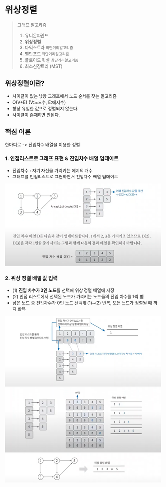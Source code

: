 # 위상정렬

> 그래프 알고리즘
> 1. 유니온파인드
> 2. **위상정렬**
> 3. 다익스트라 `최단거리알고리즘`
> 4. 벨만포드 `최단거리알고리즘`
> 5. 플로이드 워셜 `최단거리알고리즘`
> 6. 최소신장트리 (MST)

## 위상정렬이란?
- 사이클이 없는 방향 그래프에서 노드 순서를 찾는 알고리즘
- O(V+E) (V:노드수, E:에지수)
- 항상 유일한 값으로 정렬되지 않는다.
- 사이클이 존재하면 안된다. 

## 핵심 이론
한마디로 -> 진입차수 배열을 이용한 정렬
### 1. 인접리스트로 그래프 표현 & 진입차수 배열 업데이트
- 진입차수 : 자기 자신을 가리키는 에지의 개수
- 그래프를 인접리스트로 표현하면서 진입차수 배열 업데이트

![19_topology_1.png](img/19_topology_1.png)


### 2. 위상 정렬 배열 값 입력
- (1) **진입 차수가 0인 노드**를 선택해 위상 정렬 배열에 저장
- (2) 인접 리스트에서 선택된 노드가 가리키는 노드들의 진입 차수를 1씩 뺌
- 남은 노드 중 진입차수가 0인 노드 선택해 (1)~(2) 반복, 모든 노드가 정렬될 때 까지 반복

![19_topology_2.png](img/19_topology_2.png)
![19_topology_3.png](img/19_topology_3.png)
![19_topology_4.png](img/19_topology_4.png)